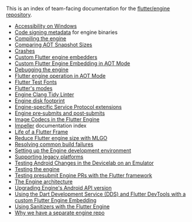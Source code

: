 This is an index of team-facing documentation for the [flutter/engine repository](https://github.com/flutter/engine/).

- [Accessibility on Windows](../platforms/desktop/windows/Accessibility-on-Windows.md)
- [Code signing metadata](./release/Code-signing-metadata.md) for engine binaries
- [Compiling the engine](./contributing/Compiling-the-engine.md)
- [Comparing AOT Snapshot Sizes](./benchmarks/Comparing-AOT-Snapshot-Sizes.md)
- [Crashes](./Crashes.md)
- [Custom Flutter engine embedders](./Custom-Flutter-Engine-Embedders.md)
- [Custom Flutter Engine Embedding in AOT Mode](./Custom-Flutter-Engine-Embedding-in-AOT-Mode.md)
- [Debugging the engine](./Debugging-the-engine.md)
- [Flutter engine operation in AOT Mode](./Flutter-engine-operation-in-AOT-Mode.md)
- [Flutter Test Fonts](../contributing/testing/Flutter-Test-Fonts.md)
- [Flutter's modes](./Flutter's-modes.md)
- [Engine Clang Tidy Linter](./ci/Engine-Clang-Tidy-Linter.md)
- [Engine disk footprint](./Engine-disk-footprint.md)
- [Engine-specific Service Protocol extensions](./Engine-specific-Service-Protocol-extensions.md)
- [Engine pre‐submits and post‐submits](./ci/Engine-pre-submits-and-post-submits.md)
- [Image Codecs in the Flutter Engine](Image-Codecs-in-the-Flutter-Engine.md)
- [Impeller](./impeller/README.md) documentation index
- [Life of a Flutter Frame](Life-of-a-Flutter-Frame.md)
- [Reduce Flutter engine size with MLGO](Reduce-Flutter-engine-size-with-MLGO.md)
- [Resolving common build failures](../platforms/android/Resolving-common-build-failures.md)
- [Setting up the Engine development environment](./contributing/Setting-up-the-Engine-development-environment.md)
- [Supporting legacy platforms](Supporting-legacy-platforms.md)
- [Testing Android Changes in the Devicelab on an Emulator](../platforms/android/Testing-Android-Changes-in-the-Devicelab-on-an-Emulator.md)
- [Testing the engine](./testing/Testing-the-engine.md)
- [Testing presubmit Engine PRs with the Flutter framework](Testing-presubmit-Engine-PRs-with-the-Flutter-framework.md)
- [The Engine architecture](../about/The-Engine-architecture.md)
- [Upgrading Engine's Android API version](../platforms/android/Upgrading-Engine's-Android-API-version.md)
- [Using the Dart Development Service (DDS) and Flutter DevTools with a custom Flutter Engine Embedding](./Using-the-Dart-Development-Service-(DDS)-and-Flutter-DevTools-with-a-custom-Flutter-Engine-Embedding.md)
- [Using Sanitizers with the Flutter Engine](./Using-Sanitizers-with-the-Flutter-Engine.md)
- [Why we have a separate engine repo](../about/Why-we-have-a-separate-engine-repo.md)
